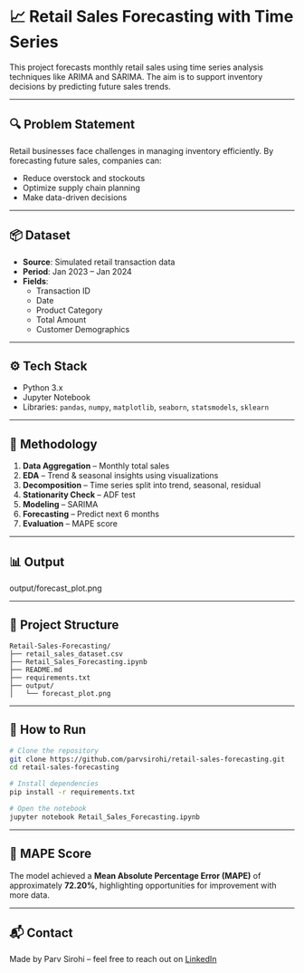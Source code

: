 # 📈 Retail Sales Forecasting with Time Series

This project forecasts monthly retail sales using time series analysis techniques like ARIMA and SARIMA. The aim is to support inventory decisions by predicting future sales trends.

---

## 🔍 Problem Statement

Retail businesses face challenges in managing inventory efficiently. By forecasting future sales, companies can:
- Reduce overstock and stockouts
- Optimize supply chain planning
- Make data-driven decisions

---

## 📦 Dataset

- **Source**: Simulated retail transaction data
- **Period**: Jan 2023 – Jan 2024
- **Fields**:
  - Transaction ID
  - Date
  - Product Category
  - Total Amount
  - Customer Demographics

---

## ⚙️ Tech Stack

- Python 3.x
- Jupyter Notebook
- Libraries: `pandas`, `numpy`, `matplotlib`, `seaborn`, `statsmodels`, `sklearn`

---

## 🧠 Methodology

1. **Data Aggregation** – Monthly total sales
2. **EDA** – Trend & seasonal insights using visualizations
3. **Decomposition** – Time series split into trend, seasonal, residual
4. **Stationarity Check** – ADF test
5. **Modeling** – SARIMA
6. **Forecasting** – Predict next 6 months
7. **Evaluation** – MAPE score

---

## 📊 Output

output/forecast_plot.png

---

## 📁 Project Structure

```
Retail-Sales-Forecasting/
├── retail_sales_dataset.csv
├── Retail_Sales_Forecasting.ipynb
├── README.md
├── requirements.txt
├── output/
│   └── forecast_plot.png
```

---

## 🚀 How to Run

```bash
# Clone the repository
git clone https://github.com/parvsirohi/retail-sales-forecasting.git
cd retail-sales-forecasting

# Install dependencies
pip install -r requirements.txt

# Open the notebook
jupyter notebook Retail_Sales_Forecasting.ipynb
```

---

## 📌 MAPE Score

The model achieved a **Mean Absolute Percentage Error (MAPE)** of approximately **72.20%**, highlighting opportunities for improvement with more data.

---

## 📬 Contact

Made by Parv Sirohi – feel free to reach out on [LinkedIn](www.linkedin.com/in/parv-sirohi-)
